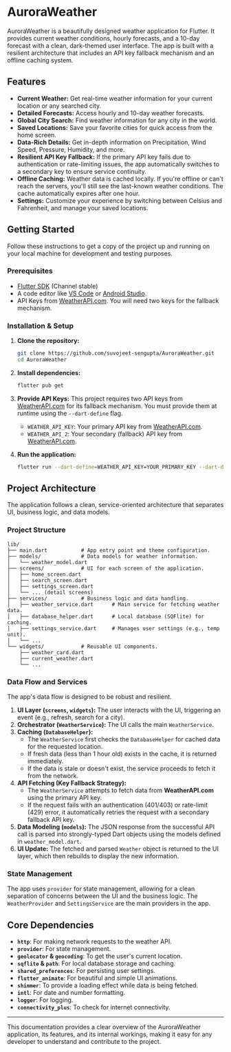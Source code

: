 # AuroraWeather

AuroraWeather is a beautifully designed weather application for Flutter. It provides current weather conditions, hourly forecasts, and a 10-day forecast with a clean, dark-themed user interface. The app is built with a resilient architecture that includes an API key fallback mechanism and an offline caching system.

## Features

- **Current Weather:** Get real-time weather information for your current location or any searched city.
- **Detailed Forecasts:** Access hourly and 10-day weather forecasts.
- **Global City Search:** Find weather information for any city in the world.
- **Saved Locations:** Save your favorite cities for quick access from the home screen.
- **Data-Rich Details:** Get in-depth information on Precipitation, Wind Speed, Pressure, Humidity, and more.
- **Resilient API Key Fallback:** If the primary API key fails due to authentication or rate-limiting issues, the app automatically switches to a secondary key to ensure service continuity.
- **Offline Caching:** Weather data is cached locally. If you're offline or can't reach the servers, you'll still see the last-known weather conditions. The cache automatically expires after one hour.
- **Settings:** Customize your experience by switching between Celsius and Fahrenheit, and manage your saved locations.

## Getting Started

Follow these instructions to get a copy of the project up and running on your local machine for development and testing purposes.

### Prerequisites

- [Flutter SDK](https://flutter.dev/docs/get-started/install) (Channel stable)
- A code editor like [VS Code](https://code.visualstudio.com/) or [Android Studio](https://developer.android.com/studio).
- API Keys from [WeatherAPI.com](https://www.weatherapi.com/). You will need two keys for the fallback mechanism.

### Installation & Setup

1.  **Clone the repository:**
    ```sh
    git clone https://github.com/suvojeet-sengupta/AuroraWeather.git
    cd AuroraWeather
    ```

2.  **Install dependencies:**
    ```sh
    flutter pub get
    ```

3.  **Provide API Keys:**
    This project requires two API keys from [WeatherAPI.com](https://www.weatherapi.com/) for its fallback mechanism. You must provide them at runtime using the `--dart-define` flag.

    - `WEATHER_API_KEY`: Your primary API key from [WeatherAPI.com](https://www.weatherapi.com/).
    - `WEATHER_API_2`: Your secondary (fallback) API key from [WeatherAPI.com](https://www.weatherapi.com/).

4.  **Run the application:**
    ```sh
    flutter run --dart-define=WEATHER_API_KEY=YOUR_PRIMARY_KEY --dart-define=WEATHER_API_2=YOUR_SECONDARY_KEY
    ```

## Project Architecture

The application follows a clean, service-oriented architecture that separates UI, business logic, and data models.

### Project Structure

```
lib/
├── main.dart           # App entry point and theme configuration.
├── models/             # Data models for weather information.
│   └── weather_model.dart
├── screens/            # UI for each screen of the application.
│   ├── home_screen.dart
│   ├── search_screen.dart
│   ├── settings_screen.dart
│   └── ... (detail screens)
├── services/           # Business logic and data handling.
│   ├── weather_service.dart      # Main service for fetching weather data.
│   ├── database_helper.dart      # Local database (SQFlite) for caching.
│   ├── settings_service.dart     # Manages user settings (e.g., temp unit).
│   └── ...
└── widgets/            # Reusable UI components.
    ├── weather_card.dart
    ├── current_weather.dart
    └── ...
```

### Data Flow and Services

The app's data flow is designed to be robust and resilient.

1.  **UI Layer (`screens`, `widgets`):** The user interacts with the UI, triggering an event (e.g., refresh, search for a city).
2.  **Orchestrator (`WeatherService`):** The UI calls the main `WeatherService`.
3.  **Caching (`DatabaseHelper`):**
    - The `WeatherService` first checks the `DatabaseHelper` for cached data for the requested location.
    - If fresh data (less than 1 hour old) exists in the cache, it is returned immediately.
    - If the data is stale or doesn't exist, the service proceeds to fetch it from the network.
4.  **API Fetching (Key Fallback Strategy):**
    - The `WeatherService` attempts to fetch data from **WeatherAPI.com** using the primary API key.
    - If the request fails with an authentication (401/403) or rate-limit (429) error, it automatically retries the request with a secondary fallback API key.
5.  **Data Modeling (`models`):** The JSON response from the successful API call is parsed into strongly-typed Dart objects using the models defined in `weather_model.dart`.
6.  **UI Update:** The fetched and parsed `Weather` object is returned to the UI layer, which then rebuilds to display the new information.

### State Management

The app uses `provider` for state management, allowing for a clean separation of concerns between the UI and the business logic. The `WeatherProvider` and `SettingsService` are the main providers in the app.

## Core Dependencies

- **`http`**: For making network requests to the weather API.
- **`provider`**: For state management.
- **`geolocator` & `geocoding`**: To get the user's current location.
- **`sqflite` & `path`**: For local database storage and caching.
- **`shared_preferences`**: For persisting user settings.
- **`flutter_animate`**: For beautiful and simple UI animations.
- **`shimmer`**: To provide a loading effect while data is being fetched.
- **`intl`**: For date and number formatting.
- **`logger`**: For logging.
- **`connectivity_plus`**: To check for internet connectivity.

---
This documentation provides a clear overview of the AuroraWeather application, its features, and its internal workings, making it easy for any developer to understand and contribute to the project.
